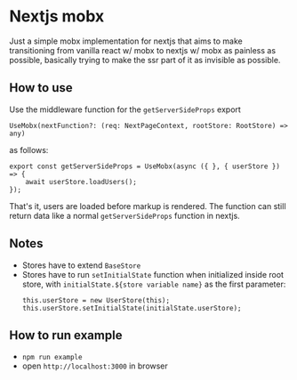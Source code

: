 # Nextjs mobx
Just a simple mobx implementation for nextjs that aims to make transitioning from vanilla react w/ mobx to nextjs w/ mobx as painless as possible, basically trying to make the ssr part of it as invisible as possible.

## How to use
Use the middleware function for the `getServerSideProps` export
```
UseMobx(nextFunction?: (req: NextPageContext, rootStore: RootStore) => any)
```
as follows:
```
export const getServerSideProps = UseMobx(async ({ }, { userStore }) => {
	await userStore.loadUsers();
});
```

That's it, users are loaded before markup is rendered. The function can still return data like a normal `getServerSideProps` function in nextjs.

## Notes
- Stores have to extend `BaseStore`
- Stores have to run `setInitialState` function when initialized inside root store, with `initialState.${store variable name}` as the first parameter:
	```
	this.userStore = new UserStore(this);
	this.userStore.setInitialState(initialState.userStore);
	```

## How to run example
- `npm run example`
- open `http://localhost:3000` in browser
